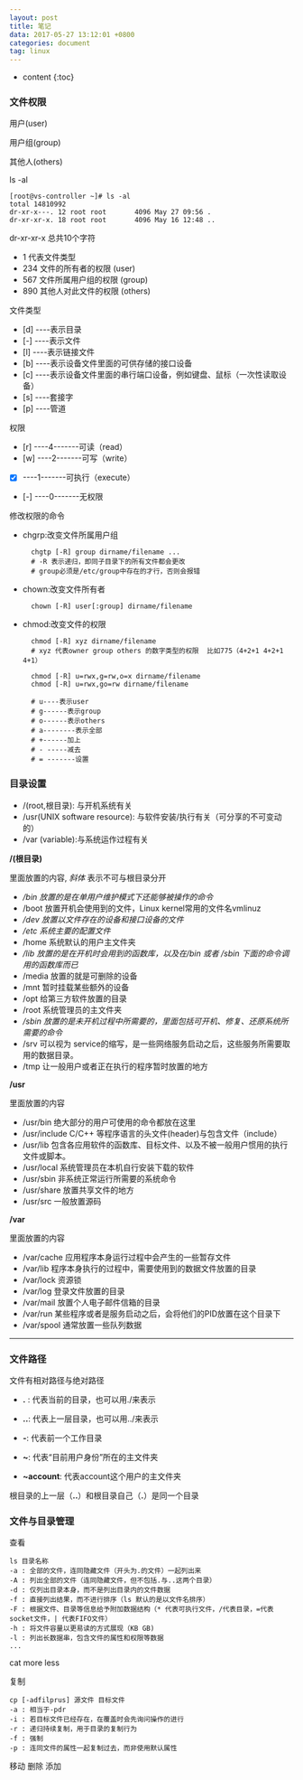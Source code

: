 ```yaml
---
layout: post
title: 笔记
data: 2017-05-27 13:12:01 +0800
categories: document
tag: linux
---
```


* content
{:toc}

### 文件权限

用户(user)

用户组(group)

其他人(others)

ls -al

    [root@vs-controller ~]# ls -al
    total 14810992
    dr-xr-x---. 12 root root       4096 May 27 09:56 .
    dr-xr-xr-x. 18 root root       4096 May 16 12:48 ..

dr-xr-xr-x  总共10个字符
* 1 代表文件类型
* 234 文件的所有者的权限 (user)
* 567 文件所属用户组的权限 (group)
* 890 其他人对此文件的权限 (others)

文件类型
+ [d] ----表示目录
+ [-] ----表示文件
+ [l] ----表示链接文件
+ [b] ----表示设备文件里面的可供存储的接口设备
+ [c] ----表示设备文件里面的串行端口设备，例如键盘、鼠标（一次性读取设备）
+ [s] ----套接字
+ [p] ----管道

权限

- [r] ----4-------可读（read）
- [w] ----2-------可写（write）
- [x] ----1-------可执行（execute）
- [-] ----0-------无权限

修改权限的命令

* chgrp:改变文件所属用户组

        chgtp [-R] group dirname/filename ...
        # -R 表示递归，即同子目录下的所有文件都会更改
        # group必须是/etc/group中存在的才行，否则会报错

* chown:改变文件所有者

        chown [-R] user[:group] dirname/filename

* chmod:改变文件的权限

        chmod [-R] xyz dirname/filename
        # xyz 代表owner group others 的数字类型的权限  比如775（4+2+1 4+2+1 4+1）

        chmod [-R] u=rwx,g=rw,o=x dirname/filename
        chmod [-R] u=rwx,go=rw dirname/filename

        # u----表示user
        # g------表示group
        # o------表示others
        # a--------表示全部
        # +------加上
        # - -----减去
        # = -------设置


### 目录设置

+ /(root,根目录): 与开机系统有关
+ /usr(UNIX software resource): 与软件安装/执行有关（可分享的不可变动的）
+ /var (variable):与系统运作过程有关


**/(根目录)**

里面放置的内容, _斜体_ 表示不可与根目录分开

+ _/bin 放置的是在单用户维护模式下还能够被操作的命令_
+ /boot 放置开机会使用到的文件，Linux kernel常用的文件名vmlinuz
+ _/dev 放置以文件存在的设备和接口设备的文件_
+ _/etc 系统主要的配置文件_
+ /home 系统默认的用户主文件夹
+ _/lib 放置的是在开机时会用到的函数库，以及在/bin 或者 /sbin 下面的命令调用的函数库而已_
+ /media 放置的就是可删除的设备
+ /mnt 暂时挂载某些额外的设备
+ /opt 给第三方软件放置的目录
+ /root 系统管理员的主文件夹
+ _/sbin 放置的是未开机过程中所需要的，里面包括可开机、修复、还原系统所需要的命令_
+ /srv 可以视为 service的缩写，是一些网络服务启动之后，这些服务所需要取用的数据目录。
+ /tmp 让一般用户或者正在执行的程序暂时放置的地方

**/usr**

里面放置的内容

+ /usr/bin 绝大部分的用户可使用的命令都放在这里
+ /usr/include C/C++ 等程序语言的头文件(header)与包含文件（include）
+ /usr/lib 包含各应用软件的函数库、目标文件、以及不被一般用户惯用的执行文件或脚本。
+ /usr/local 系统管理员在本机自行安装下载的软件
+ /usr/sbin 非系统正常运行所需要的系统命令
+ /usr/share 放置共享文件的地方
+ /usr/src 一般放置源码

**/var**

里面放置的内容

+  /var/cache 应用程序本身运行过程中会产生的一些暂存文件
+  /var/lib 程序本身执行的过程中，需要使用到的数据文件放置的目录
+ /var/lock 资源锁
+ /var/log 登录文件放置的目录
+ /var/mail 放置个人电子邮件信箱的目录
+ /var/run 某些程序或者是服务启动之后，会将他们的PID放置在这个目录下
+ /var/spool 通常放置一些队列数据


*************
### 文件路径

文件有相对路径与绝对路径

 + **.** : 代表当前的目录，也可以用./来表示

 + **..**: 代表上一层目录，也可以用../来表示

 + **-**: 代表前一个工作目录

 + **~**: 代表“目前用户身份”所在的主文件夹

 + **~account**: 代表account这个用户的主文件夹

 根目录的上一层（**..**）和根目录自己（**.**）是同一个目录


### 文件与目录管理

查看

    ls 目录名称
    -a : 全部的文件，连同隐藏文件（开头为.的文件）一起列出来
    -A : 列出全部的文件（连同隐藏文件，但不包括.与..这两个目录）
    -d : 仅列出目录本身，而不是列出目录内的文件数据
    -f : 直接列出结果，而不进行排序（ls 默认的是以文件名排序）
    -F : 根据文件、目录等信息给予附加数据结构（* 代表可执行文件，/代表目录，=代表socket文件，| 代表FIFO文件）
    -h : 将文件容量以更易读的方式展现（KB GB)
    -l : 列出长数据串，包含文件的属性和权限等数据
    ...




cat
more
less

复制

    cp [-adfilprus] 源文件 目标文件
    -a : 相当于-pdr
    -i : 若目标文件已经存在，在覆盖时会先询问操作的进行
    -r : 递归持续复制，用于目录的复制行为
    -f : 强制
    -p : 连同文件的属性一起复制过去，而非使用默认属性

移动
删除
添加